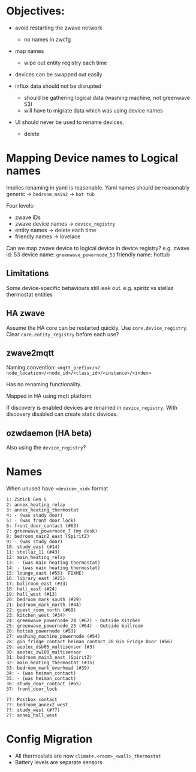 # Objectives:
 * avoid restarting the zwave network
   - no names in zwcfg

 * map names
   - wipe out entity registry each time

 * devices can be swapped out easily

 * influx data should not be disrupted
   - should be gathering logical data (washing machine, not greenwave 53)
   - will have to migrate data which was using device names

 * UI should never be used to rename devices.
   - delete 

# Mapping Device names to Logical names

Implies renaming in yaml is reasonable.
Yaml names should be reasonably generic
 -> `bedroom_main2`
 -> `hot tub`

Four levels:
 * zwave IDs
 * zwave device names -> `device_registry`
 * entity names -> delete each time
 * friendly names -> lovelace

Can we map zwave device to logical device in device registry?
e.g.
zwave id: 53
device name: `greenwave_powernode_53`
friendly name: hottub

## Limitations
Some device-specific behaviours still leak out.
e.g. spiritz vs stellaz thermostat entities


## HA zwave
Assume the HA core can be restarted quickly.
Use `core.device_registry`.
Clear `core.entity_registry` before each use?


## zwave2mqtt
Naming convention: `<mqtt_prefix>/<?node_location>/<node_id>/<class_id>/<instance>/<index>`

Has no renaming functionality.

Mapped in HA using mqtt platform.

If discovery is enabled devices are renamed in `device_registry`.
With discovery disabled can create static devices.


## ozwdaemon (HA beta)

Also using the `device_registry`?


# Names

When unused have `<device>_<id>` format

```
1: ZStick Gen 5
2: annex_heating_relay
3: annex_heating_thermostat
4: - (was study door)
5: - (was front door lock)
6: front_door_contact (#63)
7: greenwave_powernode_7 (my desk)
8: bedroom_main2_east (SpiritZ)
9: - (was study door)
10: study_east (#14)
11: stellaz_11 (#43)
12: main_heating_relay
13: - (was main heating thermostat)
14: - (was main heating thermostat)
15: lounge_east (#55)  FIXME!
16: library_east (#25)
17: ballroom_east (#33)
18: hall_east (#24)
19: hall_west (#13)
20: bedroom_mark_south (#29)
21: bedroom_mark_north (#44)
22: guest_room_north (#69)
23: kitchen_west (#34)
24: greenwave_powernode_24 (#62) - Outside Kitchen
25: greenwave_powernode_25 (#64) - Outside ballroom
26: hottub_powernode (#53)
27: washing_machine_powernode (#54)
28: gin_fridge_contact heiman_contact_28 Gin Fridge Door (#66)
29: aeotec_dsb05_multisensor (#3)
30: aeotec_zw100_multisensor
31: bedroom_main3_east (SpiritZ)
32: main_heating_thermostat (#35)
33: bedroom_mark_overhead (#39)
34: - (was heiman_contact)
35: - (was heiman_contact)
36: study_door_contact (#65)
37: front_door_lock

??: Postbox contact
??: bedroom_annex2_west
??: study_west (#??)
??: annex_hall_west
```

# Config Migration
* All thermostats are now `climate.<room>_<wall>_thermostat`
* Battery levels are separate sensors
